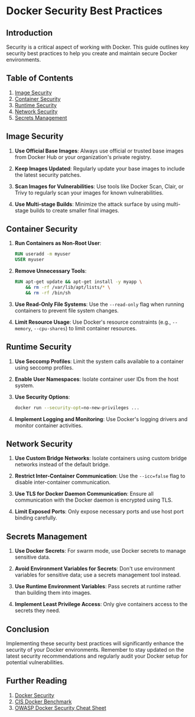 # Docker Security Best Practices

## Introduction

Security is a critical aspect of working with Docker. This guide outlines key security best practices to help you create and maintain secure Docker environments.

## Table of Contents

1. [Image Security](#image-security)
2. [Container Security](#container-security)
3. [Runtime Security](#runtime-security)
4. [Network Security](#network-security)
5. [Secrets Management](#secrets-management)

## Image Security

1. **Use Official Base Images**: Always use official or trusted base images from Docker Hub or your organization's private registry.

2. **Keep Images Updated**: Regularly update your base images to include the latest security patches.

3. **Scan Images for Vulnerabilities**: Use tools like Docker Scan, Clair, or Trivy to regularly scan your images for known vulnerabilities.

4. **Use Multi-stage Builds**: Minimize the attack surface by using multi-stage builds to create smaller final images.

## Container Security

1. **Run Containers as Non-Root User**: 
   ```dockerfile
   RUN useradd -m myuser
   USER myuser
   ```

2. **Remove Unnecessary Tools**:
   ```dockerfile
   RUN apt-get update && apt-get install -y myapp \
       && rm -rf /var/lib/apt/lists/* \
       && rm -rf /bin/sh
   ```

3. **Use Read-Only File Systems**: Use the `--read-only` flag when running containers to prevent file system changes.

4. **Limit Resource Usage**: Use Docker's resource constraints (e.g., `--memory`, `--cpu-shares`) to limit container resources.

## Runtime Security

1. **Use Seccomp Profiles**: Limit the system calls available to a container using seccomp profiles.

2. **Enable User Namespaces**: Isolate container user IDs from the host system.

3. **Use Security Options**:
   ```bash
   docker run --security-opt=no-new-privileges ...
   ```

4. **Implement Logging and Monitoring**: Use Docker's logging drivers and monitor container activities.

## Network Security

1. **Use Custom Bridge Networks**: Isolate containers using custom bridge networks instead of the default bridge.

2. **Restrict Inter-Container Communication**: Use the `--icc=false` flag to disable inter-container communication.

3. **Use TLS for Docker Daemon Communication**: Ensure all communication with the Docker daemon is encrypted using TLS.

4. **Limit Exposed Ports**: Only expose necessary ports and use host port binding carefully.

## Secrets Management

1. **Use Docker Secrets**: For swarm mode, use Docker secrets to manage sensitive data.

2. **Avoid Environment Variables for Secrets**: Don't use environment variables for sensitive data; use a secrets management tool instead.

3. **Use Runtime Environment Variables**: Pass secrets at runtime rather than building them into images.

4. **Implement Least Privilege Access**: Only give containers access to the secrets they need.

## Conclusion

Implementing these security best practices will significantly enhance the security of your Docker environments. Remember to stay updated on the latest security recommendations and regularly audit your Docker setup for potential vulnerabilities.

## Further Reading

1. [Docker Security](https://docs.docker.com/engine/security/)
2. [CIS Docker Benchmark](https://www.cisecurity.org/benchmark/docker)
3. [OWASP Docker Security Cheat Sheet](https://cheatsheetseries.owasp.org/cheatsheets/Docker_Security_Cheat_Sheet.html)
